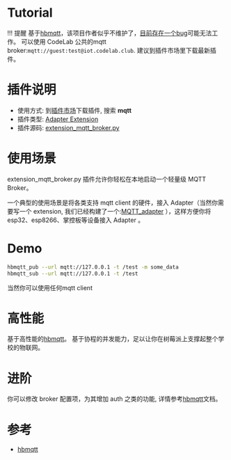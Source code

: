 # Tutorial
!!! 提醒
    基于[hbmqtt](https://hbmqtt.readthedocs.io/en/latest/index.html)，该项目作者似乎不维护了，[目前存在一个bug](https://github.com/beerfactory/hbmqtt/issues/119)可能无法工作。
    可以使用 CodeLab 公共的mqtt broker:`mqtt://guest:test@iot.codelab.club`.
    建议到插件市场里下载最新插件。

# 插件说明

-   使用方式: 到[插件市场](/extension_guide/extension_market/)下载插件, 搜索 **mqtt**
-   插件类型: [Adapter Extension](https://adapter.codelab.club/dev_guide/helloworld/)
-   插件源码: [extension_mqtt_broker.py](https://github.com/CodeLabClub/codelab_adapter_extensions/blob/master/extensions_v3/extension_mqtt_broker.py)

# 使用场景

extension_mqtt_broker.py 插件允许你轻松在本地启动一个轻量级 MQTT Broker。

一个典型的使用场景是将各类支持 mqtt client 的硬件，接入 Adapter（当然你需要写一个 extension, 我们已经构建了一个:[MQTT_adapter](/extension_guide/MQTT_adapter/) ），这样方便你将 esp32、esp8266、掌控板等设备接入 Adapter 。

# Demo
```bash
hbmqtt_pub --url mqtt://127.0.0.1 -t /test -m some_data
hbmqtt_sub --url mqtt://127.0.0.1 -t /test
```

当然你可以使用任何mqtt client

# 高性能

基于高性能的[hbmqtt](https://hbmqtt.readthedocs.io/en/latest/index.html)。 基于协程的并发能力，足以让你在树莓派上支撑起整个学校的物联网。

# 进阶

你可以修改 broker 配置项，为其增加 auth 之类的功能, 详情参考[hbmqtt](https://hbmqtt.readthedocs.io/en/latest/index.html)文档。

# 参考

-   [hbmqtt](https://hbmqtt.readthedocs.io/en/latest/index.html)
